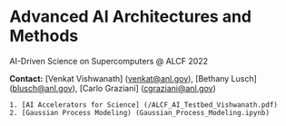 # Advanced AI Architectures and Methods

AI-Driven Science on Supercomputers @ ALCF 2022

**Contact:** [Venkat Vishwanath] ([venkat@anl.gov](mailto:///venkat@anl.gov)), [Bethany Lusch] ([blusch@anl.gov](mailto:///blusch@anl.gov)), [Carlo Graziani] ([cgraziani@anl.gov](mailto:///cgraziani@anl.gov)) 


    1. [AI Accelerators for Science] (/ALCF_AI_Testbed_Vishwanath.pdf) 
    2. [Gaussian Process Modeling) (Gaussian_Process_Modeling.ipynb)
